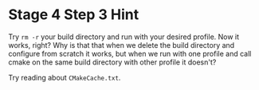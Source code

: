 # Stage 4 Step 3 Hint

Try `rm -r` your build directory and run with your desired profile. Now it works, right?
Why is that that when we delete the build directory and configure from scratch it works, but when we run with one profile and call cmake on the same build directory with other profile it doesn't?

Try reading about `CMakeCache.txt`.
